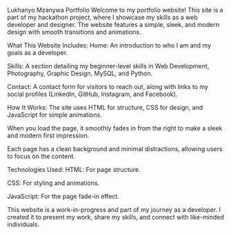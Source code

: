 Lukhanyo Mzanywa Portfolio
Welcome to my portfolio website! This site is a part of my hackathon project, where I showcase my skills as a web developer and designer. The website features a simple, sleek, and modern design with smooth transitions and animations.

What This Website Includes:
Home: An introduction to who I am and my goals as a developer.

Skills: A section detailing my beginner-level skills in Web Development, Photography, Graphic Design, MySQL, and Python.

Contact: A contact form for visitors to reach out, along with links to my social profiles (LinkedIn, GitHub, Instagram, and Facebook).

How It Works:
The site uses HTML for structure, CSS for design, and JavaScript for simple animations.

When you load the page, it smoothly fades in from the right to make a sleek and modern first impression.

Each page has a clean background and minimal distractions, allowing users to focus on the content.

Technologies Used:
HTML: For page structure.

CSS: For styling and animations.

JavaScript: For the page fade-in effect.

This website is a work-in-progress and part of my journey as a developer. I created it to present my work, share my skills, and connect with like-minded individuals.
